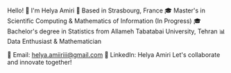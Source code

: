 Hello! 👋 I'm Helya Amiri
📍 Based in Strasbourg, France
🎓 Master's in Scientific Computing & Mathematics of Information (In Progress)
🎓 Bachelor's degree in Statistics from Allameh Tabatabai University, Tehran
📊 Data Enthusiast & Mathematician


📧 Email: helya.amiiriii@gmail.com
💼 LinkedIn: Helya Amiri
Let's collaborate and innovate together!
